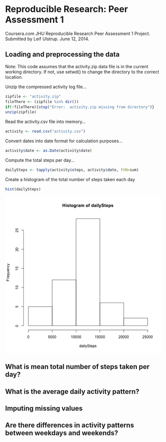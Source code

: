 # Reproducible Research: Peer Assessment 1
Coursera.com JHU Reproducible Research Peer Assessment 1 Project.
Submitted by Leif Ulstrup.  June 12, 2014.


## Loading and preprocessing the data
Note: This code assumes that the activity.zip data file is in the current working directory.  If not, use setwd() to change the directory to the correct location.

Unzip the compressed activity log file...

```r
zipfile <- "activity.zip"
fileThere <- (zipfile %in% dir())
if(!fileThere){stop("Error:  activity.zip missing from directory")}
unzip(zipfile)
```

Read the activity.csv file into memory...

```r
activity <- read.csv("activity.csv")
```

Convert dates into date format for calculation purposes...

```r
activity$date <- as.Date(activity$date)
```

Compute the total steps per day...

```r
dailySteps <- tapply(activity$steps, activity$date, FUN=sum)
```

Create a histogram of the total number of steps taken each day


```r
hist(dailySteps)
```

![plot of chunk plotHistogram](figure/plotHistogram.png) 

## What is mean total number of steps taken per day?



## What is the average daily activity pattern?



## Imputing missing values



## Are there differences in activity patterns between weekdays and weekends?

